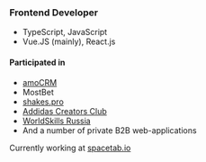 ### Frontend Developer
- TypeScript, JavaScript
- Vue.JS (mainly), React.js

#### Participated in
- [amoCRM](https://www.amocrm.ru/)
- MostBet
- [shakes.pro](http://shakes.pro/)
- [Addidas Creators Club](https://www.adidas.ru/creatorsclub)
- [WorldSkills Russia](https://worldskills.ru/)
- And a number of private B2B web-applications

Currently working at [spacetab.io](https://spacetab.io)
